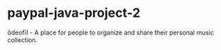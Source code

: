 # paypal-java-project-2
ôdeofīl - A place for people to organize and share their personal music collection. 
